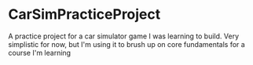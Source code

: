 # CarSimPracticeProject
 A practice project for a car simulator game I was learning to build. Very simplistic for now, but I'm using it to brush up on core fundamentals for a course I'm learning
